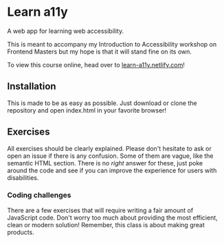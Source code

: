 # Learn a11y

A web app for learning web accessibility.

This is meant to accompany my Introduction to Accessibility workshop on Frontend Masters but my hope is that it will stand fine on its own.

To view this course online, head over to [learn-a11y.netlify.com](https://learn-a11y.netlify.app/)!

## Installation

This is made to be as easy as possible. Just download or clone the repository and open index.html in your favorite browser!

## Exercises

All exercises should be clearly explained. Please don't hesitate to ask or open an issue if there is any confusion. Some of them are vague, like the semantic HTML section. There is no _right_ answer for these, just poke around the code and see if you can improve the experience for users with disabilities.

### Coding challenges

There are a few exercises that will require writing a fair amount of JavaScript code. Don't worry too much about providing the most efficient, clean or modern solution! Remember, this class is about making great products.
